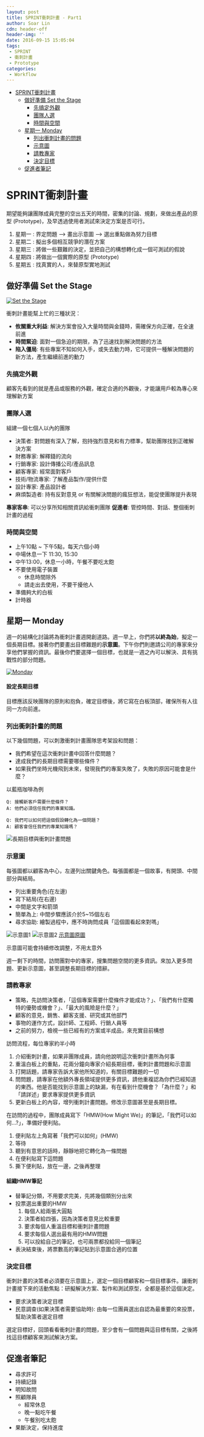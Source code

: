 ```yaml
---
layout: post
title: SPRINT衝刺計畫 - Part1
author: Soar Lin
cdn: header-off
header-img: ''
date: 2016-09-15 15:05:04
tags:
 - SPRINT
 - 衝刺計畫
 - Prototype
categories:
 - Workflow
---
```

<!-- MarkdownTOC -->

- [SPRINT衝刺計畫](#sprint衝刺計畫)
    - [做好準備 Set the Stage](#做好準備-set-the-stage)
        - [先搞定外觀](#先搞定外觀)
        - [團隊人選](#團隊人選)
        - [時間與空間](#時間與空間)
    - [星期一 Monday](#星期一-monday)
        - [列出衝刺計畫的問題](#列出衝刺計畫的問題)
        - [示意圖](#示意圖)
        - [請教專家](#請教專家)
        - [決定目標](#決定目標)
    - [促進者筆記](#促進者筆記)

<!-- /MarkdownTOC -->

<a name="sprint衝刺計畫"></a>
# SPRINT衝刺計畫

期望能夠讓團隊成員完整的空出五天的時間，密集的討論、規劃，來做出產品的原型 (Prototype)，及早透過使用者測試來決定方案是否可行。

1. 星期一 : 界定問題 --> 畫出示意圖 --> 選出重點做為努力目標
2. 星期二 : 擬出多個相互競爭的潛在方案
3. 星期三 : 將做一些艱難的決定，並把自己的構想轉化成一個可測試的假說
4. 星期四 : 將做出一個實際的原型 (Prototype)
5. 星期五 : 找真實的人，來替原型實地測試

<a name="做好準備-set-the-stage"></a>
## 做好準備 Set the Stage

[![Set the Stage](https://img.youtube.com/vi/RWjuBX3bW6o/0.jpg)](https://www.youtube.com/watch?v=RWjuBX3bW6o)

衝刺計畫能幫上忙的三種狀況：

- **攸關重大利益**: 解決方案會投入大量時間與金錢時，需確保方向正確，在全速前進
- **時間緊迫**: 面對一個急迫的期限，為了迅速找到解決問題的方法
- **陷入僵局**: 有些專案不知如何入手，或失去動力時，它可提供一種解決問題的新方法，產生繼續前進的動力

<a name="先搞定外觀"></a>
### 先搞定外觀
顧客先看到的就是產品或服務的外觀，確定合適的外觀後，才能讓用戶較為專心來理解新方案

<a name="團隊人選"></a>
### 團隊人選

組建一個七個人以內的團隊

* 決策者: 對問題有深入了解，抱持強烈意見和有力標準，幫助團隊找到正確解決方案
* 財務專家: 解釋錢的流向
* 行銷專家: 設計傳播公司/產品訊息
* 顧客專家: 經常面對客戶
* 技術/物流專家: 了解產品製作/提供什麼
* 設計專家: 產品設計者
* 麻煩製造者: 持有反對意見 or 有關解決問題的瘋狂想法，能促使團隊提升表現

**專家客串**: 可以分享所知相關資訊給衝刺團隊
**促進者**:  管控時間、對話、整個衝刺計畫的過程

<a name="時間與空間"></a>
### 時間與空間

* 上午10點 ~ 下午5點，每天六個小時
* 中場休息一下 11:30, 15:30
* 中午13:00，休息一小時，午餐不要吃太飽
* 不要使用電子裝置
    * 休息時間除外
    * 請走出去使用，不要干擾他人
* 準備夠大的白板
* 計時器

<a name="星期一-monday"></a>
## 星期一 Monday
週一的結構化討論將為衝刺計畫週開創道路。週一早上，你們將**以終為始**，擬定一個長期目標。接著你們要畫出目標難題的**示意圖**。下午你們則邀請公司的專家來分享他們掌握的資訊。最後你們要選擇一個目標，也就是一週之內可以解決、具有挑戰性的部分問題。

[![Monday](https://img.youtube.com/vi/mC9XoExk_IA/0.jpg)](https://www.youtube.com/watch?v=mC9XoExk_IA)

#### 設定長期目標
目標應該反映團隊的原則和抱負，確定目標後，將它寫在白板頂部，確保所有人往同一方向前進。

<a name="列出衝刺計畫的問題"></a>
### 列出衝刺計畫的問題
以下幾個問題，可以刺激衝刺計畫團隊思考架設和問題：

* 我們希望在這次衝刺計畫中回答什麼問題？
* 達成我們的長期目標需要哪些條件？
* 如果我們坐時光機飛到未來，發現我們的專案失敗了，失敗的原因可能會是什麼？

以藍瓶咖啡為例

````
Q: 接觸新客戶需要什麼條件？
A: 他們必須信任我們的專業知識。

Q: 我們可以如何把這個假設轉化為一個問題？
A: 顧客會信任我們的專業知識嗎？
````

![長期目標與衝刺計畫問題](/images/SPRINT/Goal.jpg)

<a name="示意圖"></a>
### 示意圖
每張圖都以顧客為中心，左邊列出關鍵角色。每張圖都是一個故事，有開頭、中間部分與結局。

* 列出重要角色(在左邊)
* 寫下結局(在右邊)
* 中間是文字和箭頭
* 簡單為上: 中間步驟應該介於5~15個左右
* 尋求協助: 繪製過程中，應不時詢問成員「這個圖看起來對嗎」

![示意圖1](/images/SPRINT/示意圖1.jpg)
![示意圖2](/images/SPRINT/示意圖2.jpg)
[示意圖原圖](/images/SPRINT/示意圖_page.jpg)

示意圖可能會持續修改調整，不用太意外

週一剩下的時間，訪問團對中的專家，搜集問題空間的更多資訊。來加入更多問題、更新示意圖，甚至調整長期目標的措辭。

<a name="請教專家"></a>
### 請教專家

* 策略，先訪問決策者，「這個專案需要什麼條件才能成功？」、「我們有什麼獨特的優勢或機會？」、「最大的風險是什麼？」
* 顧客的意見，銷售、顧客支援、研究或其他部門
* 事物的運作方式，設計師、工程師、行銷人員等
* 之前的努力，檢視一些已經有的方案或半成品，來充實目前構想

訪問流程，每位專家約半小時

1. 介紹衝刺計畫，如果非團隊成員，請向他說明這次衝刺計畫所為何事
2. 重溫白板上的重點，花兩分鐘向專家介紹長期目標，衝刺計畫問題和示意圖
3. 打開話題，請專家告訴大家他所知道的，有關目標難題的一切
4. 問問題，請專家在他額外專長領域提供更多資訊，請他重複認為你們已經知道的東西。他是否能找到示意圖上的缺漏，有在看到什麼機會？「為什麼？」和「請詳述」要求專家提供更多資訊
5. 更新白板上的內容，增列衝刺計畫問題。修改示意圖甚至是長期目標。

在訪問的過程中，團隊成員寫下「HMW(How Might We)」的筆記，「我們可以如何...?」，準備好便利貼。

1. 便利貼左上角寫著「我們可以如何」(HMW)
2. 等待
3. 聽到有意思的話時，靜靜地把它轉化為一條問題
4. 在便利貼寫下這問題
5. 撕下便利貼，放在一邊，之後再整理

#### 組織HMW筆記

* 替筆記分類，不用要求完美，先將幾個類別分出來
* 投票選出重要的HMW
    1. 每個人給兩張大圓點
    2. 決策者給四張，因為決策者意見比較重要
    3. 要求每個人重溫目標和衝刺計畫問題
    4. 要求每個人選出最有用的HMW問題
    5. 可以投給自己的筆記，也可兩票都投給同一個筆記
* 表決結束後，將票數高的筆記貼到示意圖合適的位置

<a name="決定目標"></a>
### 決定目標
衝刺計畫的決策者必須要在示意圖上，選定一個目標顧客和一個目標事件。讓衝刺計畫接下來的活動焦點：研擬解決方案、製作和測試原型，全都是基於這個決定。

* 要求決策者決定目標
* 民意調查(如果決策者需要協助時): 由每一位團員選出自認為最重要的來投票，幫助決策者選定目標

選定目標好，回頭看看衝刺計畫的問題，至少會有一個問題與這目標有關，之後將找這目標顧客來測試解決方案。

<a name="促進者筆記"></a>
## 促進者筆記

* 尋求許可
* 持續記錄
* 明知故問
* 照顧隊員
    * 經常休息
    * 晚一點吃午餐
    * 午餐別吃太飽
* 果斷決定，保持進度
